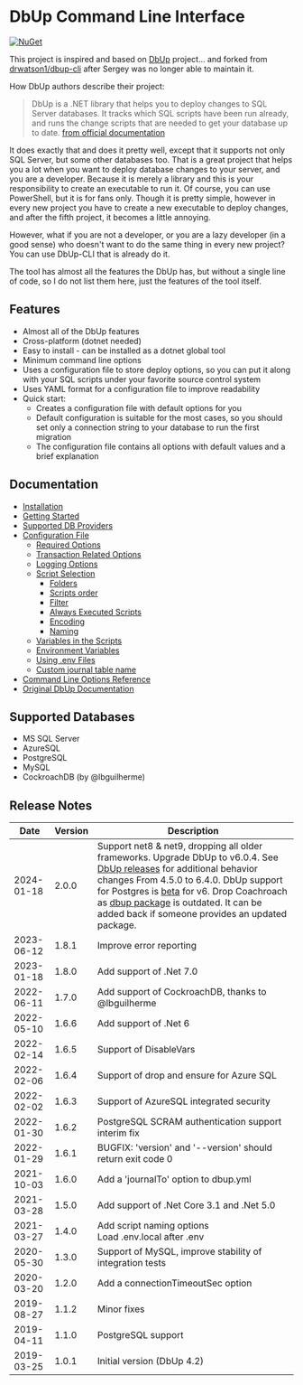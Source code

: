 # DbUp Command Line Interface

[![NuGet](https://img.shields.io/nuget/v/DbUp-CLI.svg)](https://www.nuget.org/packages/dbup-cli)

This project is inspired and based on [DbUp](dbup.github.io) project... and forked from [drwatson1/dbup-cli](https://github.com/drwatson1/dbup-cli) after Sergey was no longer able to maintain it.

How DbUp authors describe their project:

> DbUp is a .NET library that helps you to deploy changes to SQL Server databases. It tracks which SQL scripts have been run already, and runs the change scripts that are needed to get your database up to date. [from official documentation](https://dbup.readthedocs.io/en/latest/)

It does exactly that and does it pretty well, except that it supports not only SQL Server, but some other databases too. That is a great project that helps you a lot when you want to deploy database changes to your server, and you are a developer. Because it is merely a library and this is your responsibility to create an executable to run it. Of course, you can use PowerShell, but it is for fans only. Though it is pretty simple, however in every new project you have to create a new executable to deploy changes, and after the fifth project, it becomes a little annoying.

However, what if you are not a developer, or you are a lazy developer (in a good sense) who doesn't want to do the same thing in every new project? You can use DbUp-CLI that is already do it.

The tool has almost all the features the DbUp has, but without a single line of code, so I do not list them here, just the features of the tool itself.

## Features

* Almost all of the DbUp features
* Cross-platform (dotnet needed)
* Easy to install - can be installed as a dotnet global tool
* Minimum command line options
* Uses a configuration file to store deploy options, so you can put it along with your SQL scripts under your favorite source control system
* Uses YAML format for a configuration file to improve readability
* Quick start:
  * Creates a configuration file with default options for you
  * Default configuration is suitable for the most cases, so you should set only a connection string to your database to run the first migration
  * The configuration file contains all options with default values and a brief explanation

## Documentation

* [Installation](https://github.com/drwatson1/dbup-cli/wiki/Home#installation)
* [Getting Started](https://github.com/drwatson1/dbup-cli/wiki/Home#getting-started)
* [Supported DB Providers](https://github.com/drwatson1/dbup-cli/Home#supported-db-providers)
* [Configuration File](https://github.com/drwatson1/dbup-cli/wiki/Home#configuration-file)
  * [Required Options](https://github.com/drwatson1/dbup-cli/wiki/Home#required-options)
  * [Transaction Related Options](https://github.com/drwatson1/dbup-cli/wiki/Home#transaction-related-options)
  * [Logging Options](https://github.com/drwatson1/dbup-cli/wiki/Home#logging-options)
  * [Script Selection](https://github.com/drwatson1/dbup-cli/wiki/Home#script-selection)
    * [Folders](https://github.com/drwatson1/dbup-cli/wiki/Home#folders)
    * [Scripts order](https://github.com/drwatson1/dbup-cli/wiki/Home#scripts-order)
    * [Filter](https://github.com/drwatson1/dbup-cli/wiki/Home#filter)
    * [Always Executed Scripts](https://github.com/drwatson1/dbup-cli/wiki/Home#always-executed-scripts)
    * [Encoding](https://github.com/drwatson1/dbup-cli/wiki/Home#encoding)
    * [Naming](https://github.com/drwatson1/dbup-cli/wiki#naming)
  * [Variables in the Scripts](https://github.com/drwatson1/dbup-cli/wiki/Home#variables-in-the-scripts)
  * [Environment Variables](https://github.com/drwatson1/dbup-cli/wiki/Home#environment-variables)
  * [Using .env Files](https://github.com/drwatson1/dbup-cli/wiki/Home#using-env-files)
  * [Custom journal table name](https://github.com/drwatson1/dbup-cli/wiki/Home#custom-journal-table-name)
* [Command Line Options Reference](https://github.com/drwatson1/dbup-cli/wiki/Command-Line-Options)
* [Original DbUp Documentation](https://dbup.readthedocs.io/en/latest/)

## Supported Databases

* MS SQL Server
* AzureSQL
* PostgreSQL
* MySQL
* CockroachDB (by @lbguilherme)

## Release Notes

|Date| Version |Description|
|-|---------|-|
|2024-01-18| 2.0.0   |Support net8 & net9, dropping all older frameworks. Upgrade DbUp to v6.0.4. See [DbUp releases](https://github.com/DbUp/DbUp/releases) for additional behavior changes From 4.5.0 to 6.4.0. DbUp support for Postgres is [beta](https://www.nuget.org/packages/dbup-postgresql) for v6. Drop Coachroach as [dbup package](https://www.nuget.org/packages/dbup-cockroachdb/) is outdated. It can be added back if someone provides an updated package.
|2023-06-12| 1.8.1   |Improve error reporting
|2023-01-18| 1.8.0   |Add support of .Net 7.0
|2022-06-11| 1.7.0   |Add support of CockroachDB, thanks to @lbguilherme
|2022-05-10| 1.6.6   |Add support of .Net 6
|2022-02-14| 1.6.5   |Support of DisableVars
|2022-02-06| 1.6.4   |Support of drop and ensure for Azure SQL
|2022-02-02| 1.6.3   |Support of AzureSQL integrated security
|2022-01-30| 1.6.2   |PostgreSQL SCRAM authentication support interim fix
|2022-01-29| 1.6.1   |BUGFIX: 'version' and '--version' should return exit code 0
|2021-10-03| 1.6.0   |Add a 'journalTo' option to dbup.yml
|2021-03-28| 1.5.0   |Add support of .Net Core 3.1 and .Net 5.0
|2021-03-27| 1.4.0   |Add script naming options<BR>Load .env.local after .env
|2020-05-30| 1.3.0   |Support of MySQL, improve stability of integration tests
|2020-03-20| 1.2.0   |Add a connectionTimeoutSec option
|2019-08-27| 1.1.2   |Minor fixes
|2019-04-11| 1.1.0   |PostgreSQL support
|2019-03-25| 1.0.1   |Initial version (DbUp 4.2)
